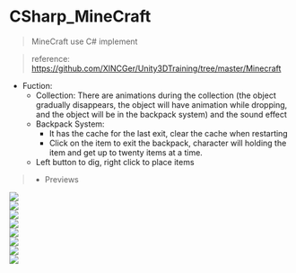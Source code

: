 # CSharp_MineCraft
 > MineCraft use C# implement 
 
 > reference: https://github.com/XINCGer/Unity3DTraining/tree/master/Minecraft
* Fuction:
  * Collection: There are animations during the collection (the object gradually disappears, the object will have
  animation while dropping, and the object will be in the backpack system) and the sound effect
  * Backpack System:  
    * It has the cache for the last exit, clear the cache when restarting
    * Click on the item to exit the backpack, character  will holding the item and get up to twenty items at a time.
  * Left button to dig, right click to place items
>* Previews

![](https://github.com/agno3xzy/CSharp_MineCraft/tree/finalversion/Previews/preview1.png)  
![](https://github.com/agno3xzy/CSharp_MineCraft/tree/finalversion/Previews/preview2.png)  
![](https://github.com/agno3xzy/CSharp_MineCraft/tree/finalversion/Previews/preview3.png)  
![](https://github.com/agno3xzy/CSharp_MineCraft/tree/finalversion/Previews/preview4.png)  
![](https://github.com/agno3xzy/CSharp_MineCraft/tree/finalversion/Previews/preview5.png)  
![](https://github.com/agno3xzy/CSharp_MineCraft/tree/finalversion/Previews/preview6.png)  
![](https://github.com/agno3xzy/CSharp_MineCraft/tree/finalversion/Previews/preview7.png)  
![](https://github.com/agno3xzy/CSharp_MineCraft/tree/finalversion/Previews/preview8.png)  
 

